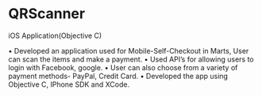 # QRScanner
iOS Application(Objective C)

•	Developed an application used for Mobile-Self-Checkout in Marts, User can scan the items and make a payment.
•	Used API’s for allowing users to login with Facebook, google.
•	User can also choose from a variety of payment methods- PayPal, Credit Card.
•	Developed the app using Objective C, IPhone SDK and XCode.
